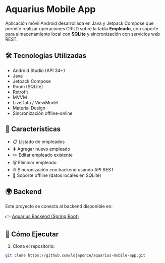 # Aquarius Mobile App

Aplicación móvil Android desarrollada en Java y Jetpack Compose que permite realizar operaciones CRUD sobre la tabla **Empleado**, con soporte para almacenamiento local con **SQLite** y sincronización con servicios web REST.

## 🛠️ Tecnologías Utilizadas

- Android Studio (API 34+)
- Java
- Jetpack Compose
- Room (SQLite)
- Retrofit
- MVVM
- LiveData / ViewModel
- Material Design
- Sincronización offline-online

## 📱 Características

- 📋 Listado de empleados
- ➕ Agregar nuevo empleado
- ✏️ Editar empleado existente
- 🗑️ Eliminar empleado
- 🌐 Sincronización con backend usando API REST
- 💾 Soporte offline (datos locales en SQLite)

## 🌍 Backend

Este proyecto se conecta al backend disponible en:

👉 [Aquarius Backend (Spring Boot)](https://github.com/lojaponce/app-aquarius-backend)

## 🔧 Cómo Ejecutar

1. Clona el repositorio:

```bash
git clone https://github.com/lojaponce/aquarius-mobile-app.git
